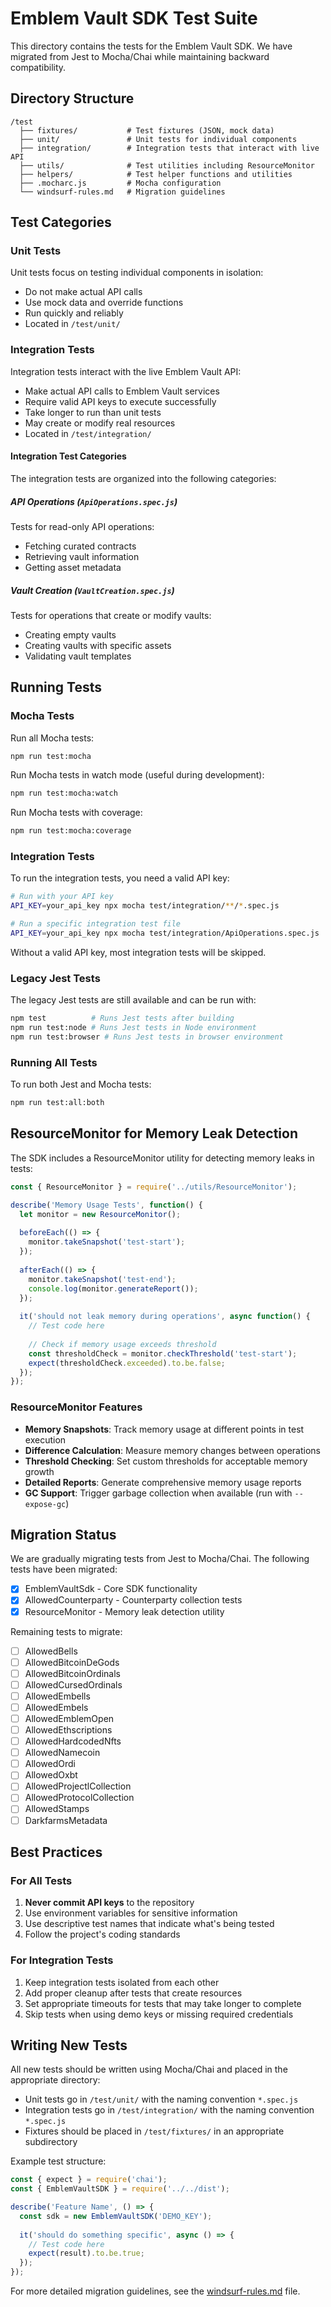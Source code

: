 # Emblem Vault SDK Test Suite

This directory contains the tests for the Emblem Vault SDK. We have migrated from Jest to Mocha/Chai while maintaining backward compatibility.

## Directory Structure

```
/test
  ├── fixtures/           # Test fixtures (JSON, mock data)
  ├── unit/               # Unit tests for individual components
  ├── integration/        # Integration tests that interact with live API
  ├── utils/              # Test utilities including ResourceMonitor
  ├── helpers/            # Test helper functions and utilities
  ├── .mocharc.js         # Mocha configuration
  └── windsurf-rules.md   # Migration guidelines
```

## Test Categories

### Unit Tests

Unit tests focus on testing individual components in isolation:
- Do not make actual API calls
- Use mock data and override functions
- Run quickly and reliably
- Located in `/test/unit/`

### Integration Tests

Integration tests interact with the live Emblem Vault API:
- Make actual API calls to Emblem Vault services
- Require valid API keys to execute successfully
- Take longer to run than unit tests
- May create or modify real resources
- Located in `/test/integration/`

#### Integration Test Categories

The integration tests are organized into the following categories:

##### API Operations (`ApiOperations.spec.js`)

Tests for read-only API operations:
- Fetching curated contracts
- Retrieving vault information
- Getting asset metadata

##### Vault Creation (`VaultCreation.spec.js`)

Tests for operations that create or modify vaults:
- Creating empty vaults
- Creating vaults with specific assets
- Validating vault templates

## Running Tests

### Mocha Tests

Run all Mocha tests:

```bash
npm run test:mocha
```

Run Mocha tests in watch mode (useful during development):

```bash
npm run test:mocha:watch
```

Run Mocha tests with coverage:

```bash
npm run test:mocha:coverage
```

### Integration Tests

To run the integration tests, you need a valid API key:

```bash
# Run with your API key
API_KEY=your_api_key npx mocha test/integration/**/*.spec.js

# Run a specific integration test file
API_KEY=your_api_key npx mocha test/integration/ApiOperations.spec.js
```

Without a valid API key, most integration tests will be skipped.

### Legacy Jest Tests

The legacy Jest tests are still available and can be run with:

```bash
npm test          # Runs Jest tests after building
npm run test:node # Runs Jest tests in Node environment
npm run test:browser # Runs Jest tests in browser environment
```

### Running All Tests

To run both Jest and Mocha tests:

```bash
npm run test:all:both
```

## ResourceMonitor for Memory Leak Detection

The SDK includes a ResourceMonitor utility for detecting memory leaks in tests:

```javascript
const { ResourceMonitor } = require('../utils/ResourceMonitor');

describe('Memory Usage Tests', function() {
  let monitor = new ResourceMonitor();
  
  beforeEach(() => {
    monitor.takeSnapshot('test-start');
  });
  
  afterEach(() => {
    monitor.takeSnapshot('test-end');
    console.log(monitor.generateReport());
  });
  
  it('should not leak memory during operations', async function() {
    // Test code here
    
    // Check if memory usage exceeds threshold
    const thresholdCheck = monitor.checkThreshold('test-start');
    expect(thresholdCheck.exceeded).to.be.false;
  });
});
```

### ResourceMonitor Features

- **Memory Snapshots**: Track memory usage at different points in test execution
- **Difference Calculation**: Measure memory changes between operations
- **Threshold Checking**: Set custom thresholds for acceptable memory growth
- **Detailed Reports**: Generate comprehensive memory usage reports
- **GC Support**: Trigger garbage collection when available (run with `--expose-gc`)

## Migration Status

We are gradually migrating tests from Jest to Mocha/Chai. The following tests have been migrated:

- [x] EmblemVaultSdk - Core SDK functionality
- [x] AllowedCounterparty - Counterparty collection tests
- [x] ResourceMonitor - Memory leak detection utility

Remaining tests to migrate:
- [ ] AllowedBells
- [ ] AllowedBitcoinDeGods
- [ ] AllowedBitcoinOrdinals
- [ ] AllowedCursedOrdinals
- [ ] AllowedEmbells
- [ ] AllowedEmbels
- [ ] AllowedEmblemOpen
- [ ] AllowedEthscriptions
- [ ] AllowedHardcodedNfts
- [ ] AllowedNamecoin
- [ ] AllowedOrdi
- [ ] AllowedOxbt
- [ ] AllowedProjectlCollection
- [ ] AllowedProtocolCollection
- [ ] AllowedStamps
- [ ] DarkfarmsMetadata

## Best Practices

### For All Tests

1. **Never commit API keys** to the repository
2. Use environment variables for sensitive information
3. Use descriptive test names that indicate what's being tested
4. Follow the project's coding standards

### For Integration Tests

1. Keep integration tests isolated from each other
2. Add proper cleanup after tests that create resources
3. Set appropriate timeouts for tests that may take longer to complete
4. Skip tests when using demo keys or missing required credentials

## Writing New Tests

All new tests should be written using Mocha/Chai and placed in the appropriate directory:

- Unit tests go in `/test/unit/` with the naming convention `*.spec.js`
- Integration tests go in `/test/integration/` with the naming convention `*.spec.js`
- Fixtures should be placed in `/test/fixtures/` in an appropriate subdirectory

Example test structure:

```javascript
const { expect } = require('chai');
const { EmblemVaultSDK } = require('../../dist');

describe('Feature Name', () => {
  const sdk = new EmblemVaultSDK('DEMO_KEY');
  
  it('should do something specific', async () => {
    // Test code here
    expect(result).to.be.true;
  });
});
```

For more detailed migration guidelines, see the [windsurf-rules.md](./windsurf-rules.md) file.
